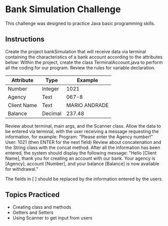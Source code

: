# Bank Simulation Challenge 

This challenge was designed to practice Java basic programming skills.

## Instructions
Create the project bankSimulation that will receive data via terminal containing the characteristics of a bank account according to the attributes below:
Within the project, create the class TerminalAccount.java to perform all the coding for our program.
Review the rules for variable declaration.

|Attribute | Type | Example|
| -- | -- | -- |  
|Number | Integer | 1021 |
|Agency | Text | 067-8 |
|Client Name | Text | MARIO ANDRADE | 
|Balance | Decimal | 237.48 |

Review about terminal, main args, and the Scanner class.
Allow the data to be entered via terminal, with the user receiving a message requesting the information, for example:
Program: "Please enter the Agency number!"
User: 1021 (then ENTER for the next field)
Review about concatenation and the String class with the concat method.
After all the information has been entered, the system should display the following message:
"Hello [Client Name], thank you for creating an account with our bank. Your agency is [Agency], account [Number], and your balance [Balance] is now available for withdrawal."

The fields in [ ] should be replaced by the information entered by the users.

## Topics Practiced
- Creating class and methods
- Getters and Setters
- Using Scanner to get input from users
